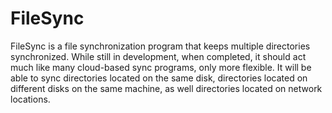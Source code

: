 # FileSync
FileSync is a file synchronization program that keeps multiple directories synchronized. While still in development, when completed, it should act much like many cloud-based sync programs, only more flexible. It will be able to sync directories located on the same disk, directories located on different disks on the same machine, as well directories located on network locations.
